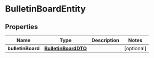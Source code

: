 
# BulletinBoardEntity

## Properties
Name | Type | Description | Notes
------------ | ------------- | ------------- | -------------
**bulletinBoard** | [**BulletinBoardDTO**](BulletinBoardDTO.md) |  |  [optional]



